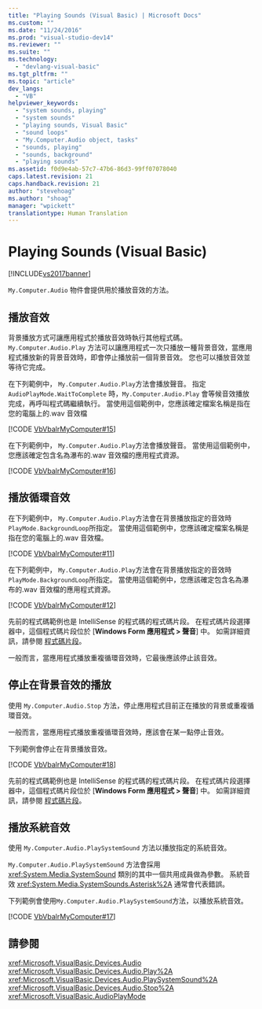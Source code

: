 ```yaml
---
title: "Playing Sounds (Visual Basic) | Microsoft Docs"
ms.custom: ""
ms.date: "11/24/2016"
ms.prod: "visual-studio-dev14"
ms.reviewer: ""
ms.suite: ""
ms.technology: 
  - "devlang-visual-basic"
ms.tgt_pltfrm: ""
ms.topic: "article"
dev_langs: 
  - "VB"
helpviewer_keywords: 
  - "system sounds, playing"
  - "system sounds"
  - "playing sounds, Visual Basic"
  - "sound loops"
  - "My.Computer.Audio object, tasks"
  - "sounds, playing"
  - "sounds, background"
  - "playing sounds"
ms.assetid: f0d9e4ab-57c7-47b6-86d3-99ff07078040
caps.latest.revision: 21
caps.handback.revision: 21
author: "stevehoag"
ms.author: "shoag"
manager: "wpickett"
translationtype: Human Translation
---
```

# Playing Sounds (Visual Basic)
[!INCLUDE[vs2017banner](../../../../csharp/includes/vs2017banner.md)]

`My.Computer.Audio` 物件會提供用於播放音效的方法。  
  
## 播放音效  
 背景播放方式可讓應用程式於播放音效時執行其他程式碼。  `My.Computer.Audio.Play` 方法可以讓應用程式一次只播放一種背景音效，當應用程式播放新的背景音效時，即會停止播放前一個背景音效。  您也可以播放音效並等待它完成。  
  
 在下列範例中， `My.Computer.Audio.Play`方法會播放聲音。  指定 `AudioPlayMode.WaitToComplete` 時，`My.Computer.Audio.Play` 會等候音效播放完成，再呼叫程式碼繼續執行。  當使用這個範例中，您應該確定檔案名稱是指在您的電腦上的.wav 音效檔  
  
 [!CODE [VbVbalrMyComputer#15](../CodeSnippet/VS_Snippets_VBCSharp/VbVbalrMyComputer#15)]  
  
 在下列範例中， `My.Computer.Audio.Play`方法會播放聲音。  當使用這個範例中，您應該確定包含名為瀑布的.wav 音效檔的應用程式資源。  
  
 [!CODE [VbVbalrMyComputer#16](../CodeSnippet/VS_Snippets_VBCSharp/VbVbalrMyComputer#16)]  
  
## 播放循環音效  
 在下列範例中， `My.Computer.Audio.Play`方法會在背景播放指定的音效時`PlayMode.BackgroundLoop`所指定。  當使用這個範例中，您應該確定檔案名稱是指在您的電腦上的.wav 音效檔。  
  
 [!CODE [VbVbalrMyComputer#11](../CodeSnippet/VS_Snippets_VBCSharp/VbVbalrMyComputer#11)]  
  
 在下列範例中， `My.Computer.Audio.Play`方法會在背景播放指定的音效時`PlayMode.BackgroundLoop`所指定。  當使用這個範例中，您應該確定包含名為瀑布的.wav 音效檔的應用程式資源。  
  
 [!CODE [VbVbalrMyComputer#12](../CodeSnippet/VS_Snippets_VBCSharp/VbVbalrMyComputer#12)]  
  
 先前的程式碼範例也是 IntelliSense 的程式碼的程式碼片段。  在程式碼片段選擇器中，這個程式碼片段位於 \[**Windows Form 應用程式 \> 聲音**\] 中。  如需詳細資訊，請參閱 [程式碼片段](/visual-studio/ide/code-snippets)。  
  
 一般而言，當應用程式播放重複循環音效時，它最後應該停止該音效。  
  
## 停止在背景音效的播放  
 使用 `My.Computer.Audio.Stop` 方法，停止應用程式目前正在播放的背景或重複循環音效。  
  
 一般而言，當應用程式播放重複循環音效時，應該會在某一點停止音效。  
  
 下列範例會停止在背景播放音效。  
  
 [!CODE [VbVbalrMyComputer#18](../CodeSnippet/VS_Snippets_VBCSharp/VbVbalrMyComputer#18)]  
  
 先前的程式碼範例也是 IntelliSense 的程式碼的程式碼片段。  在程式碼片段選擇器中，這個程式碼片段位於 \[**Windows Form 應用程式 \> 聲音**\] 中。  如需詳細資訊，請參閱 [程式碼片段](/visual-studio/ide/code-snippets)。  
  
## 播放系統音效  
 使用 `My.Computer.Audio.PlaySystemSound` 方法以播放指定的系統音效。  
  
 `My.Computer.Audio.PlaySystemSound` 方法會採用 <xref:System.Media.SystemSound> 類別的其中一個共用成員做為參數。  系統音效 <xref:System.Media.SystemSounds.Asterisk%2A> 通常會代表錯誤。  
  
 下列範例會使用`My.Computer.Audio.PlaySystemSound`方法，以播放系統音效。  
  
 [!CODE [VbVbalrMyComputer#17](../CodeSnippet/VS_Snippets_VBCSharp/VbVbalrMyComputer#17)]  
  
## 請參閱  
 <xref:Microsoft.VisualBasic.Devices.Audio>   
 <xref:Microsoft.VisualBasic.Devices.Audio.Play%2A>   
 <xref:Microsoft.VisualBasic.Devices.Audio.PlaySystemSound%2A>   
 <xref:Microsoft.VisualBasic.Devices.Audio.Stop%2A>   
 <xref:Microsoft.VisualBasic.AudioPlayMode>
